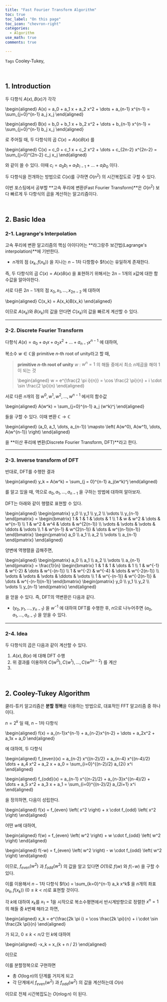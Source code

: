 ```yaml
---
title: "Fast Fourier Transform Algorithm"
toc: true
toc_label: "On this page"
toc_icon: "chevron-right"
categories:
  - Algorithm
use_math: true
comments: true

---
```


`Tags` Cooley-Tukey, 

<br/>

## 1. Introduction

두 다항식 $A(x), B(x)$가 각각

\begin{aligned}
A(x) = a_0 + a_1 x + a_2 x^2 + \dots + a_{n-1} x^{n-1} = \sum_{j=0}^{n-1} a_j x_j
\end{aligned}

\begin{aligned}
B(x) = b_0 + b_1 x + b_2 x^2 + \dots + b_{n-1} x^{n-1} = \sum_{j=0}^{n-1} b_j x_j
\end{aligned}

로 주어질 때, 두 다항식의 곱 $C(x) = A(x)B(x)$ 를

\begin{aligned}
C(x) = c_0 + c_1 x + c_2 x^2 + \dots + c_{2n-2} x^{2n-2} = \sum_{j=0}^{2n-2} c_j x_j
\end{aligned}

와 같이 쓸 수 있다. 이때 $c_i = a_0 b_i + a_1 b_{i-1} + \dots + a_i b_0$ 이다.

두 다항식을 전개하는 방법으로 $C(x)$를 구하면 $O(n^2)$ 의 시간복잡도로 구할 수 있다.

이번 포스팅에서 공부할 **고속 푸리에 변환(Fast Fourier Transform)**은 $O(n^2)$ 보다 빠르게 두 다항식의 곱을 계산하는 알고리즘이다.

<br/>

## 2. Basic Idea

### 2-1. Lagrange's Interpolation

고속 푸리에 변환 알고리즘의 핵심 아이디어는 **라그랑주 보간법(Lagrange's interpolation)**에 기반한다.

- $n$개의 점 $\left( x_k, f(x_k) \right)$ 을 지나는 $n-1$차 다항함수 $f(x)는 유일하게 존재한다.

즉, 두 다항식의 곱 $C(x) = A(x)B(x)$ 을 표현하기 위해서는 $2n-1$개의 $x$값에 대한 함수값을 알아야한다.

서로 다른 $2n-1$개의 점 $x_0, x_1, \dots, x_{2n-2}$ 에 대하여

\begin{aligned}
C(x_k) = A(x_k)B(x_k)
\end{aligned}

이므로 $A(x_k)$와 $B(x_k)$의 값을 안다면 $C(x_k)$의 값을 빠르게 계산할 수 있다.

---

### 2-2. Discrete Fourier Transform

다항식 $A(x) = a_0 + a_1 x + a_2 x^2 + \dots + a_{n-1} x^{n-1}$ 에 대하여,

복소수 $w \in \mathbb{C}$을 primitive $n$-th root of unity라고 할 때,

> **primitive $n$-th root of unity** $w$ : $w^n = 1$ 의 해들 중에서 최소 $n$제곱을 해야 $1$이 되는 것
> 
> \begin{aligned}
> w = e^{\frac{2 \pi i}{n}\} = \cos \frac{2 \pi}{n} + i \cdot \sin \frac{2 \pi}{n}
> \end{aligned}

서로 다른 $n$개의 점 $w^0, w^1, w^2, \dots, w^{n-1}$ 에서의 함수값

\begin{aligned}
A(w^k) = \sum_{j=0}^{n-1} a_j (w^k)^j
\end{aligned}

들을 구할 수 있다. 이때 변환 $\mathbb{C} \to \mathbb{C}$ 

\begin{aligned}
(a_0, a_1, \dots, a_{n-1}) \mapsto \left( A(w^0), A(w^1), \dots, A(w^{n-1}) \right)
\end{aligned}

을 **이산 푸리에 변환(Discrete Fourier Transform, DFT)**라고 한다.

---

### 2-3. Inverse transform of DFT

반대로, DFT를 수행한 결과

\begin{aligned}
y_k = A(w^k) = \sum_{j = 0}^{n-1} a_j(w^k)^j
\end{aligned}

를 알고 있을 때, 역으로 $a_0, a_1, \dots, a_{n-1}$ 을 구하는 방법에 대하여 알아보자.

DFT는 아래와 같이 행렬로 표현할 수 있다.

\begin{aligned}
\begin{pmatrix} y_0 \\\\   y_1 \\\\   y_2 \\\\   \vdots \\\\   y_{n-1} \end{pmatrix} =
\begin{bmatrix} 1 & 1 & 1 & \dots & 1 \\\\   1 & w & w^2 & \dots & w^{n-1} \\\\   1 & w^2 & w^4 & \dots & w^{2(n-1)} \\\\   \vdots & \vdots & \vdots & \ddots & \vdots \\\\   1 & w^{n-1} & w^{2(n-1)} & \dots & w^{(n-1)(n-1)} \end{bmatrix}
\begin{pmatrix} a_0 \\\\   a_1 \\\\   a_2 \\\\   \vdots \\\\   a_{n-1} \end{pmatrix}
\end{aligned}

양변에 역행렬을 곱해주면,

\begin{aligned}
\begin{pmatrix} a_0 \\\\   a_1 \\\\   a_2 \\\\   \vdots \\\\   a_{n-1} \end{pmatrix} = \frac{1}{n}
\begin{bmatrix} 1 & 1 & 1 & \dots & 1 \\\\   1 & w^{-1} & w^{-2} & \dots & w^{-(n-1)} \\\\   1 & w^{-2} & w^{-4} & \dots & w^{-2(n-1)} \\\\   \vdots & \vdots & \vdots & \ddots & \vdots \\\\   1 & w^{-(n-1)} & w^{-2(n-1)} & \dots & w^{-(n-1)(n-1)} \end{bmatrix}
\begin{pmatrix} y_0 \\\\   y_1 \\\\   y_2 \\\\   \vdots \\\\   y_{n-1} \end{pmatrix}
\end{aligned}

을 얻을 수 있다. 즉, DFT의 역변환은 다음과 같다.

- $(y_0, y_1, \dots, y_{n-1})$ 을 $w^{-1}$ 에 대하여 DFT를 수행한 후, $n$으로 나누어주면 $(a_0, a_1, \dots, a_{n-1})$ 을 얻을 수 있다.

---

### 2-4. Idea

두 다항식의 곱은 다음과 같이 계산할 수 있다.

1. $A(x), B(x)$ 에 대해 DFT 수행
2. 위 결과를 이용하여 $C(w^0), C(w^1), \dots, C(w^{2n-2})$ 를 계산
3. 

<br/>

## 2. Cooley-Tukey Algorithm

쿨리-튜키 알고리즘은 **분할 정복**을 이용하는 방법으로, 대표적인 FFT 알고리즘 중 하나이다.

$n = 2^k$ 일 때, $n-1$차 다항식

\begin{aligned}
f(x) = a_{n-1}x^{n-1} + a_{n-2}x^{n-2} + \dots + a_2x^2 + a_1x + a_0
\end{aligned}

에 대하여, 두 다항식

\begin{aligned}
f_{even}(x) = a_{n-2} x^{(n-2)/2} + a_{n-4} x^{(n-4)/2} \dots + a_4 x^2 + a_2 x + a_0 = \sum_{i=0}^{(n-2)/2} a_{2i} x^i
\end{aligned}

\begin{aligned}
f_{odd}(x) = a_{n-1} x^{(n-2)/2} + a_{n-3}x^{(n-4)/2} + \dots + a_5 x^2 + a_3 x + a_1 = \sum_{i=0}^{(n-2)/2} a_{2i+1} x^i
\end{aligned}

을 정의하면, 다음이 성립한다.

\begin{aligned}
f(x) = f_{even} \left( x^2 \right) + x \cdot f_{odd} \left( x^2 \right)
\end{aligned}

어떤 $w$에 대하여,

\begin{aligned}
f(w) = f_{even} \left( w^2 \right) + w \cdot f_{odd} \left( w^2 \right)
\end{aligned}

\begin{aligned}
f(-w) = f_{even} \left( w^2 \right) - w \cdot f_{odd} \left( w^2 \right)
\end{aligned}

이므로, $f_{even} \left( w^2 \right)$ 과 $f_{odd} \left( w^2 \right)$ 의 값을 알고 있다면 $O(1)$로 $f(w)$ 와 $f(-w)$ 을 구할 수 있다.

이를 이용해서 $n-1$차 다항식 $f(x) = \sum_{k=0}^{n-1} a_k x^k$ 을 $n$개의 좌표 $\left( x_k, f(x_k) \right)$ ($0 \leq k < n$)로 표현할 것이다.

각 $k$에 대하여 $x_k$를 $x_1 = 1$을 시작으로 복소수평면에서 반시계방향으로 정렬한 $x^n = 1$ 의 해들 중 $k$번째 해라고 하면,

\begin{aligned}
x_k = e^{\frac{2k \pi i} = \cos \frac{2k \pi}{n} + i \cdot \sin \frac{2k \pi}{n}
\end{aligned}

가 되고, $0 \leq k < n / 2$ 인 $k$에 대하여

\begin{aligned}
-x_k = x_{k + n / 2}
\end{aligned}

이므로 

이를 분할정복으로 구현하면

- 총 $O(\log n)$의 단계를 거치게 되고
- 각 단계에서 $f_{even}\left( w^2 \right)$ 과 $f_{odd}\left( w^2 \right)$ 의 값을 계산하는데 $O(n)$

이므로 전체 시간복잡도는 $O(n \log n)$ 이 된다.





